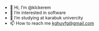 - 👋 Hi, I’m @klckerem
- 👀 I’m interested in software
- 🌱 I’m studying at karabuk univercity
- 📫 How to reach me kghuyfg@gmail.com

<!---
klckerem/klckerem is a ✨ special ✨ repository because its `README.md` (this file) appears on your GitHub profile.
You can click the Preview link to take a look at your changes.
--->
